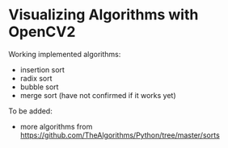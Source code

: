 # Visualizing Algorithms with OpenCV2

Working implemented algorithms:

- insertion sort
- radix sort
- bubble sort
- merge sort (have not confirmed if it works yet)

To be added:
- more algorithms from https://github.com/TheAlgorithms/Python/tree/master/sorts
